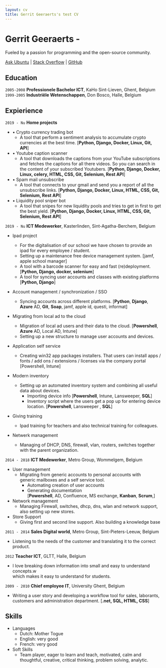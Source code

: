 ```yaml
---
layout: cv
title: Gerrit Geeraerts's test CV
---
```


# Gerrit Geeraerts -  
Fueled by a passion for programming and the open-source community.  

<div id="webaddress"><a href="https://askubuntu.com/users/1097288/gerrit-geeraerts?tab=profile">Ask Ubuntu</a> | <a href="https://stackoverflow.com/users/10213635/gerrit-geeraerts?tab=profile">Stack Overflow</a> | <a href="https://github.com/GerritGeeraerts">GitHub</a></div>

## Education  

`2005-2008` **Professionele Bachelor ICT**, KaHo Sint-Lieven, Ghent, Belgium  
`1999-2005` **Industriële Wetenschappen**, Don Bosco, Halle, Belgium  
## Expierience  
`2019 - Nu` **Home projects**  
* • Crypto currency trading bot  
	* A tool that perform a sentiment analysis to accumulate crypto currencies at the best time. [**Python, Django, Docker, Linux, Git, API**]   
* • Youtube caption scanner  
	* A tool that downloads the captions from your YouTube subscriptions and fetches the captions for all there videos. So you can search in the content of your subscribed Youtubers. [**Python, Django, Docker, Linux, celery, HTML, CSS, Git, Selenium, Rest API**]  
* • Spam mail unsubscribe  
	* A tool that connects to your gmail and send you a report of all the unsubscribe links. [**Python, Django, Docker, Linux, HTML, CSS, Git, Selenium, Rest API**]  
* • Liquidity pool sniper bot  
	* A tool that snipes for new liquidity pools and tries to get in first to get the best yield. [**Python, Django, Docker, Linux, HTML, CSS, Git, Selenium, Rest API**]
  
`2019 - Nu` **ICT Medewerker**, Kasterlinden, Sint-Agatha-Berchem, Belgium  
* Ipad project  
	* For the digitalisation of our school we have chosen to provide an ipad for every employee / student.  
	* Setting up a maintenance free device management system. [jamf, apple school manager]
	* A tool with a barcode scanner for easy and fast (re)deployment. [**Python,  Django, docker, selenium**]
	* A tool for syncing user accounts and classes with existing platforms [**Python,  Django**]
* Account management / synchronization / SSO
	* Syncing accounts across different platforms. [**Python**, **Django**, **Azure** AD, **Git**, **Soap**, jamf, apple id, questi, informat]

* Migrating from local ad to the cloud  
	* Migration of local ad users and their data to the cloud. [**Powershell**, **Azure** AD, Local AD, Intune]
	* Setting up a new structure to manage user accounts and devices.

* Application self service  
	* Creating win32 app packages installers. That users can install apps / fonts / add ons / extensions / licenses via the company portal [Powershell, Intune]

* Modern inventory  
	* Setting up an automated inventory system and combining all useful data about devices.  
		* Importing device info [**Powershell**, Intune, Lansweeper, **SQL**]		
		* Inventory script where the users get a pop up for entering device location. [**Powershell**, Lansweeper , **SQL**]
* Giving training  
	* Ipad training for teachers and also technical training for colleagues.  
* Netwerk management
	* Managing of DHCP, DNS, firewall, vlan, routers, switches together with the parent organization.  

`2014 - 2018` **ICT Medewerker**, Metro Group, Wommelgem, Belgium  
* User management  
	* Migrating from generic accounts to personal accounts with  
	  generic mailboxes and a self service tool.  
		* Automating creation of user accounts  
		* Generating documentation  
	[**Powershell**, AD, Confluence, MS exchange, **Kanban**, **Scrum**,]
* Network management  
	* Managing Firewall, switches, dhcp, dns, wlan and network support, also setting up new stores.  
* Store Support  
	* Giving first and second line support. Also building a knowledge base

`2011 - 2014` **Sales Digital world**, Metro Group, Sint-Pieters-Leeuw, Belgium  
* Listening to the needs of the customer and translating it to the correct product.

`2012` **Teacher ICT**, GLTT, Halle, Belgium  
* I love breaking down information into small and easy to understand concepts.w  
  which makes it easy to understand for students.

`2009 - 2010` **Chief employee IT**, University Ghent, Belgium  
* Writing a user story and developing a workflow tool for sales, laborants, customers and administration department. [**.net, SQL, HTML, CSS**]
## Skills  
* Languages  
	* Dutch: Mother Togue  
	* English: very good  
	* French: very good  
* Soft Skills  
	* Team player, eager to learn and teach, motivated, calm and thoughtful, creative, critical thinking, problem solving, analytic.  


<!-- ### Footer

Last updated: May 2013 -->
 
